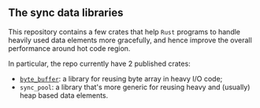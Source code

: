 ## The sync data libraries
This repository contains a few crates that help `Rust` programs to handle heavily used
data elements more gracefully, and hence improve the overall performance around hot
code region. 

In particular, the repo currently have 2 published crates:
* [`byte_buffer`](): a library for reusing byte array in heavy I/O code;
* `sync_pool`: a library that's more generic for reusing heavy and (usually) heap based
data elements.   